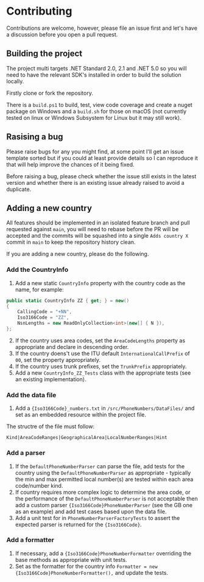 # Contributing

Contributions are welcome, however, please file an issue first and let's have a discussion before you open a pull request.

## Building the project

The project multi targets .NET Standard 2.0, 2.1 and .NET 5.0 so you will need to have the relevant SDK's installed in order to build the solution locally.

Firstly clone or fork the repository.

There is a `build.ps1` to build, test, view code coverage and create a nuget package on Windows and a `build.sh` for those on macOS (not currently tested on linux or Windows Subsystem for Linux but it may still work).

## Rasising a bug

Please raise bugs for any you might find, at some point I'll get an issue template sorted but if you could at least provide details so I can reproduce it that will help improve the chances of it being fixed.

Before raising a bug, please check whether the issue still exists in the latest version and whether there is an existing issue already raised to avoid a duplicate.

## Adding a new country

All features should be implemented in an isolated feature branch and pull requested against `main`, you will need to rebase before the PR will be accepted and the commits will be squashed into a single `Adds country X` commit in `main` to keep the repository history clean.

If you are adding a new country, please do the following.

### Add the CountryInfo

1. Add a new static `CountryInfo` property with the country code as the name, for example:

```csharp
public static CountryInfo ZZ { get; } = new()
{
    CallingCode = "+NN",
    Iso3166Code = "ZZ",
    NsnLengths = new ReadOnlyCollection<int>(new[] { N }),
};
```

2. If the country uses area codes, set the `AreaCodeLengths` property as appropriate and declare in descending order.
3. If the country doens't use the ITU default `InternationalCallPrefix` of `00`, set the property appropriately.
4. If the country uses trunk prefixes, set the `TrunkPrefix` appropriately.
5. Add a new `CountryInfo_ZZ_Tests` class with the appropriate tests (see an existing implementation).

### Add the data file

1. Add a `{Iso3166Code}_numbers.txt` in `/src/PhoneNumbers/DataFiles/` and set as an embedded resource within the project file.

The structre of the file must follow:

`Kind|AreaCodeRanges|GeographicalArea|LocalNumberRanges|Hint`

### Add a parser

1. If the `DefaultPhoneNumberParser` can parse the file, add tests for the country using the `DefaultPhoneNumberParser` as appropriate - typically the min and max permitted local number(s) are tested within each area code/number kind.
2. If country requires more complex logic to determine the area code, or the performance of the `DefaultPhoneNumberParser` is not acceptable then add a custom parser `{Iso3166Code}PhoneNumberParser` (see the GB one as an example) and add test cases based upon the data file.
3. Add a unit test for in `PhoneNumberParserFactoryTests` to assert the expected parser is returned for the `{Iso3166Code}`.

### Add a formatter

1. If necessary, add a `{Iso3166Code}PhoneNumberFormatter` overriding the base methods as appropriate with unit tests.
2. Set as the formatter for the country info `Formatter = new {Iso3166Code}PhoneNumberFormatter(),` and update the tests.
